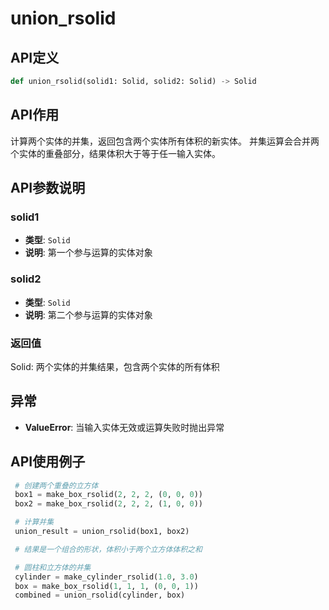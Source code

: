 # union_rsolid

## API定义

```python
def union_rsolid(solid1: Solid, solid2: Solid) -> Solid
```

## API作用

计算两个实体的并集，返回包含两个实体所有体积的新实体。
并集运算会合并两个实体的重叠部分，结果体积大于等于任一输入实体。

## API参数说明

### solid1

- **类型**: `Solid`
- **说明**: 第一个参与运算的实体对象

### solid2

- **类型**: `Solid`
- **说明**: 第二个参与运算的实体对象

### 返回值

Solid: 两个实体的并集结果，包含两个实体的所有体积

## 异常

- **ValueError**: 当输入实体无效或运算失败时抛出异常

## API使用例子

```python
 # 创建两个重叠的立方体
 box1 = make_box_rsolid(2, 2, 2, (0, 0, 0))
 box2 = make_box_rsolid(2, 2, 2, (1, 0, 0))

 # 计算并集
 union_result = union_rsolid(box1, box2)

 # 结果是一个组合的形状，体积小于两个立方体体积之和

 # 圆柱和立方体的并集
 cylinder = make_cylinder_rsolid(1.0, 3.0)
 box = make_box_rsolid(1, 1, 1, (0, 0, 1))
 combined = union_rsolid(cylinder, box)
```
